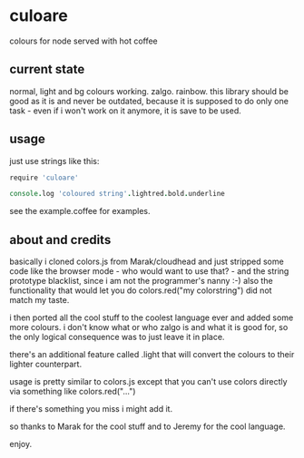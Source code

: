 culoare
=======

colours for node served with hot coffee

current state
-------------

normal, light and bg colours working. zalgo. rainbow. this library should be
good as it is and never be outdated, because it is supposed to do only one
task - even if i won't work on it anymore, it is save to be used.

usage
-----

just use strings like this:

```coffee
require 'culoare'

console.log 'coloured string'.lightred.bold.underline
```

see the example.coffee for examples.

about and credits
-----------------

basically i cloned colors.js from Marak/cloudhead and just stripped some code
like the browser mode - who would want to use that? - and the string prototype
blacklist, since i am not the programmer's nanny :-) also the functionality
that would let you do colors.red("my colorstring") did not match my taste.

i then ported all the cool stuff to the coolest language ever and added some 
more colours. i don't know what or who zalgo is and what it is good for, so the
only logical consequence was to just leave it in place.

there's an additional feature called .light that will convert the colours to
their lighter counterpart.

usage is pretty similar to colors.js except that you can't use colors directly
via something like colors.red("...")

if there's something you miss i might add it.

so thanks to Marak for the cool stuff and to Jeremy for the cool language.

enjoy.
